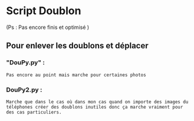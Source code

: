 # Script Doublon
(Ps : Pas encore finis et optimisé )
## Pour enlever les doublons et déplacer

### "DouPy.py" : 
    Pas encore au point mais marche pour certaines photos

### DouPy2.py :
    Marche que dans le cas où dans mon cas quand on importe des images du téléphones créer des doublons inutiles donc ça marche vraiment pour des cas particuliers.
